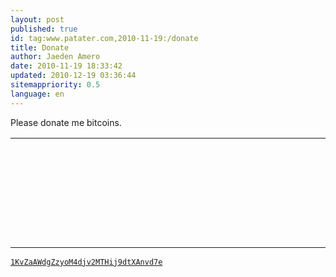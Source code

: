 ```yaml
---
layout: post
published: true
id: tag:www.patater.com,2010-11-19:/donate
title: Donate
author: Jaeden Amero
date: 2010-11-19 18:33:42
updated: 2010-12-19 03:36:44
sitemappriority: 0.5
language: en
---
```

<p>Please donate me bitcoins.</p>
<div class="qr-code-wrapper">
<div class="qrcode" data-size="3" data-level="l" data-css-size="170">
<table class="qr-code"><tbody>
<tr style="height:5px">
<td style="border-top-width:0;width:5px;height:5px" class="black"></td>
<td style="border-top-width:0;width:5px;height:5px" class="black"></td>
<td style="border-top-width:0;width:5px;height:5px" class="black"></td>
<td style="border-top-width:0;width:5px;height:5px" class="black"></td>
<td style="border-top-width:0;width:5px;height:5px" class="black"></td>
<td style="border-top-width:0;width:5px;height:5px" class="black"></td>
<td style="border-top-width:0;width:5px;height:5px" class="black"></td>
<td style="border-top-width:0;width:5px;height:5px" class="white"></td>
<td style="border-top-width:0;width:5px;height:5px" class="white"></td>
<td style="border-top-width:0;width:5px;height:5px" class="black"></td>
<td style="border-top-width:0;width:5px;height:5px" class="white"></td>
<td style="border-top-width:0;width:5px;height:5px" class="white"></td>
<td style="border-top-width:0;width:5px;height:5px" class="black"></td>
<td style="border-top-width:0;width:5px;height:5px" class="white"></td>
<td style="border-top-width:0;width:5px;height:5px" class="black"></td>
<td style="border-top-width:0;width:5px;height:5px" class="white"></td>
<td style="border-top-width:0;width:5px;height:5px" class="white"></td>
<td style="border-top-width:0;width:5px;height:5px" class="white"></td>
<td style="border-top-width:0;width:5px;height:5px" class="white"></td>
<td style="border-top-width:0;width:5px;height:5px" class="black"></td>
<td style="border-top-width:0;width:5px;height:5px" class="black"></td>
<td style="border-top-width:0;width:5px;height:5px" class="white"></td>
<td style="border-top-width:0;width:5px;height:5px" class="black"></td>
<td style="border-top-width:0;width:5px;height:5px" class="black"></td>
<td style="border-top-width:0;width:5px;height:5px" class="black"></td>
<td style="border-top-width:0;width:5px;height:5px" class="black"></td>
<td style="border-top-width:0;width:5px;height:5px" class="black"></td>
<td style="border-top-width:0;width:5px;height:5px" class="black"></td>
<td style="border-top-width:0;width:5px;height:5px" class="black"></td>
</tr>
<tr style="height:5px">
<td style="border-top-width:0;width:5px;height:5px" class="black"></td>
<td style="border-top-width:0;width:5px;height:5px" class="white"></td>
<td style="border-top-width:0;width:5px;height:5px" class="white"></td>
<td style="border-top-width:0;width:5px;height:5px" class="white"></td>
<td style="border-top-width:0;width:5px;height:5px" class="white"></td>
<td style="border-top-width:0;width:5px;height:5px" class="white"></td>
<td style="border-top-width:0;width:5px;height:5px" class="black"></td>
<td style="border-top-width:0;width:5px;height:5px" class="white"></td>
<td style="border-top-width:0;width:5px;height:5px" class="black"></td>
<td style="border-top-width:0;width:5px;height:5px" class="white"></td>
<td style="border-top-width:0;width:5px;height:5px" class="white"></td>
<td style="border-top-width:0;width:5px;height:5px" class="black"></td>
<td style="border-top-width:0;width:5px;height:5px" class="black"></td>
<td style="border-top-width:0;width:5px;height:5px" class="white"></td>
<td style="border-top-width:0;width:5px;height:5px" class="white"></td>
<td style="border-top-width:0;width:5px;height:5px" class="black"></td>
<td style="border-top-width:0;width:5px;height:5px" class="black"></td>
<td style="border-top-width:0;width:5px;height:5px" class="black"></td>
<td style="border-top-width:0;width:5px;height:5px" class="black"></td>
<td style="border-top-width:0;width:5px;height:5px" class="white"></td>
<td style="border-top-width:0;width:5px;height:5px" class="black"></td>
<td style="border-top-width:0;width:5px;height:5px" class="white"></td>
<td style="border-top-width:0;width:5px;height:5px" class="black"></td>
<td style="border-top-width:0;width:5px;height:5px" class="white"></td>
<td style="border-top-width:0;width:5px;height:5px" class="white"></td>
<td style="border-top-width:0;width:5px;height:5px" class="white"></td>
<td style="border-top-width:0;width:5px;height:5px" class="white"></td>
<td style="border-top-width:0;width:5px;height:5px" class="white"></td>
<td style="border-top-width:0;width:5px;height:5px" class="black"></td>
</tr>
<tr style="height:5px">
<td style="border-top-width:0;width:5px;height:5px" class="black"></td>
<td style="border-top-width:0;width:5px;height:5px" class="white"></td>
<td style="border-top-width:0;width:5px;height:5px" class="black"></td>
<td style="border-top-width:0;width:5px;height:5px" class="black"></td>
<td style="border-top-width:0;width:5px;height:5px" class="black"></td>
<td style="border-top-width:0;width:5px;height:5px" class="white"></td>
<td style="border-top-width:0;width:5px;height:5px" class="black"></td>
<td style="border-top-width:0;width:5px;height:5px" class="white"></td>
<td style="border-top-width:0;width:5px;height:5px" class="black"></td>
<td style="border-top-width:0;width:5px;height:5px" class="black"></td>
<td style="border-top-width:0;width:5px;height:5px" class="black"></td>
<td style="border-top-width:0;width:5px;height:5px" class="black"></td>
<td style="border-top-width:0;width:5px;height:5px" class="black"></td>
<td style="border-top-width:0;width:5px;height:5px" class="white"></td>
<td style="border-top-width:0;width:5px;height:5px" class="black"></td>
<td style="border-top-width:0;width:5px;height:5px" class="white"></td>
<td style="border-top-width:0;width:5px;height:5px" class="black"></td>
<td style="border-top-width:0;width:5px;height:5px" class="black"></td>
<td style="border-top-width:0;width:5px;height:5px" class="black"></td>
<td style="border-top-width:0;width:5px;height:5px" class="white"></td>
<td style="border-top-width:0;width:5px;height:5px" class="black"></td>
<td style="border-top-width:0;width:5px;height:5px" class="white"></td>
<td style="border-top-width:0;width:5px;height:5px" class="black"></td>
<td style="border-top-width:0;width:5px;height:5px" class="white"></td>
<td style="border-top-width:0;width:5px;height:5px" class="black"></td>
<td style="border-top-width:0;width:5px;height:5px" class="black"></td>
<td style="border-top-width:0;width:5px;height:5px" class="black"></td>
<td style="border-top-width:0;width:5px;height:5px" class="white"></td>
<td style="border-top-width:0;width:5px;height:5px" class="black"></td>
</tr>
<tr style="height:5px">
<td style="border-top-width:0;width:5px;height:5px" class="black"></td>
<td style="border-top-width:0;width:5px;height:5px" class="white"></td>
<td style="border-top-width:0;width:5px;height:5px" class="black"></td>
<td style="border-top-width:0;width:5px;height:5px" class="black"></td>
<td style="border-top-width:0;width:5px;height:5px" class="black"></td>
<td style="border-top-width:0;width:5px;height:5px" class="white"></td>
<td style="border-top-width:0;width:5px;height:5px" class="black"></td>
<td style="border-top-width:0;width:5px;height:5px" class="white"></td>
<td style="border-top-width:0;width:5px;height:5px" class="white"></td>
<td style="border-top-width:0;width:5px;height:5px" class="black"></td>
<td style="border-top-width:0;width:5px;height:5px" class="black"></td>
<td style="border-top-width:0;width:5px;height:5px" class="black"></td>
<td style="border-top-width:0;width:5px;height:5px" class="white"></td>
<td style="border-top-width:0;width:5px;height:5px" class="white"></td>
<td style="border-top-width:0;width:5px;height:5px" class="black"></td>
<td style="border-top-width:0;width:5px;height:5px" class="white"></td>
<td style="border-top-width:0;width:5px;height:5px" class="black"></td>
<td style="border-top-width:0;width:5px;height:5px" class="white"></td>
<td style="border-top-width:0;width:5px;height:5px" class="black"></td>
<td style="border-top-width:0;width:5px;height:5px" class="white"></td>
<td style="border-top-width:0;width:5px;height:5px" class="white"></td>
<td style="border-top-width:0;width:5px;height:5px" class="white"></td>
<td style="border-top-width:0;width:5px;height:5px" class="black"></td>
<td style="border-top-width:0;width:5px;height:5px" class="white"></td>
<td style="border-top-width:0;width:5px;height:5px" class="black"></td>
<td style="border-top-width:0;width:5px;height:5px" class="black"></td>
<td style="border-top-width:0;width:5px;height:5px" class="black"></td>
<td style="border-top-width:0;width:5px;height:5px" class="white"></td>
<td style="border-top-width:0;width:5px;height:5px" class="black"></td>
</tr>
<tr style="height:5px">
<td style="border-top-width:0;width:5px;height:5px" class="black"></td>
<td style="border-top-width:0;width:5px;height:5px" class="white"></td>
<td style="border-top-width:0;width:5px;height:5px" class="black"></td>
<td style="border-top-width:0;width:5px;height:5px" class="black"></td>
<td style="border-top-width:0;width:5px;height:5px" class="black"></td>
<td style="border-top-width:0;width:5px;height:5px" class="white"></td>
<td style="border-top-width:0;width:5px;height:5px" class="black"></td>
<td style="border-top-width:0;width:5px;height:5px" class="white"></td>
<td style="border-top-width:0;width:5px;height:5px" class="black"></td>
<td style="border-top-width:0;width:5px;height:5px" class="white"></td>
<td style="border-top-width:0;width:5px;height:5px" class="white"></td>
<td style="border-top-width:0;width:5px;height:5px" class="white"></td>
<td style="border-top-width:0;width:5px;height:5px" class="white"></td>
<td style="border-top-width:0;width:5px;height:5px" class="white"></td>
<td style="border-top-width:0;width:5px;height:5px" class="black"></td>
<td style="border-top-width:0;width:5px;height:5px" class="white"></td>
<td style="border-top-width:0;width:5px;height:5px" class="black"></td>
<td style="border-top-width:0;width:5px;height:5px" class="white"></td>
<td style="border-top-width:0;width:5px;height:5px" class="black"></td>
<td style="border-top-width:0;width:5px;height:5px" class="black"></td>
<td style="border-top-width:0;width:5px;height:5px" class="white"></td>
<td style="border-top-width:0;width:5px;height:5px" class="white"></td>
<td style="border-top-width:0;width:5px;height:5px" class="black"></td>
<td style="border-top-width:0;width:5px;height:5px" class="white"></td>
<td style="border-top-width:0;width:5px;height:5px" class="black"></td>
<td style="border-top-width:0;width:5px;height:5px" class="black"></td>
<td style="border-top-width:0;width:5px;height:5px" class="black"></td>
<td style="border-top-width:0;width:5px;height:5px" class="white"></td>
<td style="border-top-width:0;width:5px;height:5px" class="black"></td>
</tr>
<tr style="height:5px">
<td style="border-top-width:0;width:5px;height:5px" class="black"></td>
<td style="border-top-width:0;width:5px;height:5px" class="white"></td>
<td style="border-top-width:0;width:5px;height:5px" class="white"></td>
<td style="border-top-width:0;width:5px;height:5px" class="white"></td>
<td style="border-top-width:0;width:5px;height:5px" class="white"></td>
<td style="border-top-width:0;width:5px;height:5px" class="white"></td>
<td style="border-top-width:0;width:5px;height:5px" class="black"></td>
<td style="border-top-width:0;width:5px;height:5px" class="white"></td>
<td style="border-top-width:0;width:5px;height:5px" class="black"></td>
<td style="border-top-width:0;width:5px;height:5px" class="black"></td>
<td style="border-top-width:0;width:5px;height:5px" class="white"></td>
<td style="border-top-width:0;width:5px;height:5px" class="black"></td>
<td style="border-top-width:0;width:5px;height:5px" class="white"></td>
<td style="border-top-width:0;width:5px;height:5px" class="white"></td>
<td style="border-top-width:0;width:5px;height:5px" class="white"></td>
<td style="border-top-width:0;width:5px;height:5px" class="black"></td>
<td style="border-top-width:0;width:5px;height:5px" class="white"></td>
<td style="border-top-width:0;width:5px;height:5px" class="white"></td>
<td style="border-top-width:0;width:5px;height:5px" class="black"></td>
<td style="border-top-width:0;width:5px;height:5px" class="black"></td>
<td style="border-top-width:0;width:5px;height:5px" class="white"></td>
<td style="border-top-width:0;width:5px;height:5px" class="white"></td>
<td style="border-top-width:0;width:5px;height:5px" class="black"></td>
<td style="border-top-width:0;width:5px;height:5px" class="white"></td>
<td style="border-top-width:0;width:5px;height:5px" class="white"></td>
<td style="border-top-width:0;width:5px;height:5px" class="white"></td>
<td style="border-top-width:0;width:5px;height:5px" class="white"></td>
<td style="border-top-width:0;width:5px;height:5px" class="white"></td>
<td style="border-top-width:0;width:5px;height:5px" class="black"></td>
</tr>
<tr style="height:5px">
<td style="border-top-width:0;width:5px;height:5px" class="black"></td>
<td style="border-top-width:0;width:5px;height:5px" class="black"></td>
<td style="border-top-width:0;width:5px;height:5px" class="black"></td>
<td style="border-top-width:0;width:5px;height:5px" class="black"></td>
<td style="border-top-width:0;width:5px;height:5px" class="black"></td>
<td style="border-top-width:0;width:5px;height:5px" class="black"></td>
<td style="border-top-width:0;width:5px;height:5px" class="black"></td>
<td style="border-top-width:0;width:5px;height:5px" class="white"></td>
<td style="border-top-width:0;width:5px;height:5px" class="black"></td>
<td style="border-top-width:0;width:5px;height:5px" class="white"></td>
<td style="border-top-width:0;width:5px;height:5px" class="black"></td>
<td style="border-top-width:0;width:5px;height:5px" class="white"></td>
<td style="border-top-width:0;width:5px;height:5px" class="black"></td>
<td style="border-top-width:0;width:5px;height:5px" class="white"></td>
<td style="border-top-width:0;width:5px;height:5px" class="black"></td>
<td style="border-top-width:0;width:5px;height:5px" class="white"></td>
<td style="border-top-width:0;width:5px;height:5px" class="black"></td>
<td style="border-top-width:0;width:5px;height:5px" class="white"></td>
<td style="border-top-width:0;width:5px;height:5px" class="black"></td>
<td style="border-top-width:0;width:5px;height:5px" class="white"></td>
<td style="border-top-width:0;width:5px;height:5px" class="black"></td>
<td style="border-top-width:0;width:5px;height:5px" class="white"></td>
<td style="border-top-width:0;width:5px;height:5px" class="black"></td>
<td style="border-top-width:0;width:5px;height:5px" class="black"></td>
<td style="border-top-width:0;width:5px;height:5px" class="black"></td>
<td style="border-top-width:0;width:5px;height:5px" class="black"></td>
<td style="border-top-width:0;width:5px;height:5px" class="black"></td>
<td style="border-top-width:0;width:5px;height:5px" class="black"></td>
<td style="border-top-width:0;width:5px;height:5px" class="black"></td>
</tr>
<tr style="height:5px">
<td style="border-top-width:0;width:5px;height:5px" class="white"></td>
<td style="border-top-width:0;width:5px;height:5px" class="white"></td>
<td style="border-top-width:0;width:5px;height:5px" class="white"></td>
<td style="border-top-width:0;width:5px;height:5px" class="white"></td>
<td style="border-top-width:0;width:5px;height:5px" class="white"></td>
<td style="border-top-width:0;width:5px;height:5px" class="white"></td>
<td style="border-top-width:0;width:5px;height:5px" class="white"></td>
<td style="border-top-width:0;width:5px;height:5px" class="white"></td>
<td style="border-top-width:0;width:5px;height:5px" class="black"></td>
<td style="border-top-width:0;width:5px;height:5px" class="black"></td>
<td style="border-top-width:0;width:5px;height:5px" class="white"></td>
<td style="border-top-width:0;width:5px;height:5px" class="white"></td>
<td style="border-top-width:0;width:5px;height:5px" class="black"></td>
<td style="border-top-width:0;width:5px;height:5px" class="white"></td>
<td style="border-top-width:0;width:5px;height:5px" class="white"></td>
<td style="border-top-width:0;width:5px;height:5px" class="black"></td>
<td style="border-top-width:0;width:5px;height:5px" class="white"></td>
<td style="border-top-width:0;width:5px;height:5px" class="black"></td>
<td style="border-top-width:0;width:5px;height:5px" class="white"></td>
<td style="border-top-width:0;width:5px;height:5px" class="black"></td>
<td style="border-top-width:0;width:5px;height:5px" class="black"></td>
<td style="border-top-width:0;width:5px;height:5px" class="white"></td>
<td style="border-top-width:0;width:5px;height:5px" class="white"></td>
<td style="border-top-width:0;width:5px;height:5px" class="white"></td>
<td style="border-top-width:0;width:5px;height:5px" class="white"></td>
<td style="border-top-width:0;width:5px;height:5px" class="white"></td>
<td style="border-top-width:0;width:5px;height:5px" class="white"></td>
<td style="border-top-width:0;width:5px;height:5px" class="white"></td>
<td style="border-top-width:0;width:5px;height:5px" class="white"></td>
</tr>
<tr style="height:5px">
<td style="border-top-width:0;width:5px;height:5px" class="black"></td>
<td style="border-top-width:0;width:5px;height:5px" class="black"></td>
<td style="border-top-width:0;width:5px;height:5px" class="white"></td>
<td style="border-top-width:0;width:5px;height:5px" class="black"></td>
<td style="border-top-width:0;width:5px;height:5px" class="white"></td>
<td style="border-top-width:0;width:5px;height:5px" class="white"></td>
<td style="border-top-width:0;width:5px;height:5px" class="black"></td>
<td style="border-top-width:0;width:5px;height:5px" class="black"></td>
<td style="border-top-width:0;width:5px;height:5px" class="white"></td>
<td style="border-top-width:0;width:5px;height:5px" class="white"></td>
<td style="border-top-width:0;width:5px;height:5px" class="black"></td>
<td style="border-top-width:0;width:5px;height:5px" class="white"></td>
<td style="border-top-width:0;width:5px;height:5px" class="white"></td>
<td style="border-top-width:0;width:5px;height:5px" class="black"></td>
<td style="border-top-width:0;width:5px;height:5px" class="black"></td>
<td style="border-top-width:0;width:5px;height:5px" class="white"></td>
<td style="border-top-width:0;width:5px;height:5px" class="white"></td>
<td style="border-top-width:0;width:5px;height:5px" class="white"></td>
<td style="border-top-width:0;width:5px;height:5px" class="white"></td>
<td style="border-top-width:0;width:5px;height:5px" class="black"></td>
<td style="border-top-width:0;width:5px;height:5px" class="white"></td>
<td style="border-top-width:0;width:5px;height:5px" class="white"></td>
<td style="border-top-width:0;width:5px;height:5px" class="black"></td>
<td style="border-top-width:0;width:5px;height:5px" class="black"></td>
<td style="border-top-width:0;width:5px;height:5px" class="black"></td>
<td style="border-top-width:0;width:5px;height:5px" class="white"></td>
<td style="border-top-width:0;width:5px;height:5px" class="black"></td>
<td style="border-top-width:0;width:5px;height:5px" class="black"></td>
<td style="border-top-width:0;width:5px;height:5px" class="white"></td>
</tr>
<tr style="height:5px">
<td style="border-top-width:0;width:5px;height:5px" class="black"></td>
<td style="border-top-width:0;width:5px;height:5px" class="white"></td>
<td style="border-top-width:0;width:5px;height:5px" class="black"></td>
<td style="border-top-width:0;width:5px;height:5px" class="white"></td>
<td style="border-top-width:0;width:5px;height:5px" class="black"></td>
<td style="border-top-width:0;width:5px;height:5px" class="white"></td>
<td style="border-top-width:0;width:5px;height:5px" class="white"></td>
<td style="border-top-width:0;width:5px;height:5px" class="white"></td>
<td style="border-top-width:0;width:5px;height:5px" class="white"></td>
<td style="border-top-width:0;width:5px;height:5px" class="white"></td>
<td style="border-top-width:0;width:5px;height:5px" class="black"></td>
<td style="border-top-width:0;width:5px;height:5px" class="black"></td>
<td style="border-top-width:0;width:5px;height:5px" class="white"></td>
<td style="border-top-width:0;width:5px;height:5px" class="black"></td>
<td style="border-top-width:0;width:5px;height:5px" class="black"></td>
<td style="border-top-width:0;width:5px;height:5px" class="white"></td>
<td style="border-top-width:0;width:5px;height:5px" class="black"></td>
<td style="border-top-width:0;width:5px;height:5px" class="white"></td>
<td style="border-top-width:0;width:5px;height:5px" class="white"></td>
<td style="border-top-width:0;width:5px;height:5px" class="white"></td>
<td style="border-top-width:0;width:5px;height:5px" class="black"></td>
<td style="border-top-width:0;width:5px;height:5px" class="black"></td>
<td style="border-top-width:0;width:5px;height:5px" class="black"></td>
<td style="border-top-width:0;width:5px;height:5px" class="white"></td>
<td style="border-top-width:0;width:5px;height:5px" class="white"></td>
<td style="border-top-width:0;width:5px;height:5px" class="black"></td>
<td style="border-top-width:0;width:5px;height:5px" class="white"></td>
<td style="border-top-width:0;width:5px;height:5px" class="black"></td>
<td style="border-top-width:0;width:5px;height:5px" class="black"></td>
</tr>
<tr style="height:5px">
<td style="border-top-width:0;width:5px;height:5px" class="black"></td>
<td style="border-top-width:0;width:5px;height:5px" class="black"></td>
<td style="border-top-width:0;width:5px;height:5px" class="black"></td>
<td style="border-top-width:0;width:5px;height:5px" class="black"></td>
<td style="border-top-width:0;width:5px;height:5px" class="black"></td>
<td style="border-top-width:0;width:5px;height:5px" class="white"></td>
<td style="border-top-width:0;width:5px;height:5px" class="black"></td>
<td style="border-top-width:0;width:5px;height:5px" class="white"></td>
<td style="border-top-width:0;width:5px;height:5px" class="white"></td>
<td style="border-top-width:0;width:5px;height:5px" class="black"></td>
<td style="border-top-width:0;width:5px;height:5px" class="black"></td>
<td style="border-top-width:0;width:5px;height:5px" class="white"></td>
<td style="border-top-width:0;width:5px;height:5px" class="white"></td>
<td style="border-top-width:0;width:5px;height:5px" class="white"></td>
<td style="border-top-width:0;width:5px;height:5px" class="white"></td>
<td style="border-top-width:0;width:5px;height:5px" class="white"></td>
<td style="border-top-width:0;width:5px;height:5px" class="white"></td>
<td style="border-top-width:0;width:5px;height:5px" class="black"></td>
<td style="border-top-width:0;width:5px;height:5px" class="black"></td>
<td style="border-top-width:0;width:5px;height:5px" class="black"></td>
<td style="border-top-width:0;width:5px;height:5px" class="white"></td>
<td style="border-top-width:0;width:5px;height:5px" class="white"></td>
<td style="border-top-width:0;width:5px;height:5px" class="white"></td>
<td style="border-top-width:0;width:5px;height:5px" class="white"></td>
<td style="border-top-width:0;width:5px;height:5px" class="white"></td>
<td style="border-top-width:0;width:5px;height:5px" class="white"></td>
<td style="border-top-width:0;width:5px;height:5px" class="white"></td>
<td style="border-top-width:0;width:5px;height:5px" class="black"></td>
<td style="border-top-width:0;width:5px;height:5px" class="white"></td>
</tr>
<tr style="height:5px">
<td style="border-top-width:0;width:5px;height:5px" class="white"></td>
<td style="border-top-width:0;width:5px;height:5px" class="black"></td>
<td style="border-top-width:0;width:5px;height:5px" class="white"></td>
<td style="border-top-width:0;width:5px;height:5px" class="black"></td>
<td style="border-top-width:0;width:5px;height:5px" class="black"></td>
<td style="border-top-width:0;width:5px;height:5px" class="white"></td>
<td style="border-top-width:0;width:5px;height:5px" class="white"></td>
<td style="border-top-width:0;width:5px;height:5px" class="white"></td>
<td style="border-top-width:0;width:5px;height:5px" class="black"></td>
<td style="border-top-width:0;width:5px;height:5px" class="white"></td>
<td style="border-top-width:0;width:5px;height:5px" class="white"></td>
<td style="border-top-width:0;width:5px;height:5px" class="white"></td>
<td style="border-top-width:0;width:5px;height:5px" class="white"></td>
<td style="border-top-width:0;width:5px;height:5px" class="black"></td>
<td style="border-top-width:0;width:5px;height:5px" class="black"></td>
<td style="border-top-width:0;width:5px;height:5px" class="black"></td>
<td style="border-top-width:0;width:5px;height:5px" class="black"></td>
<td style="border-top-width:0;width:5px;height:5px" class="white"></td>
<td style="border-top-width:0;width:5px;height:5px" class="white"></td>
<td style="border-top-width:0;width:5px;height:5px" class="black"></td>
<td style="border-top-width:0;width:5px;height:5px" class="black"></td>
<td style="border-top-width:0;width:5px;height:5px" class="white"></td>
<td style="border-top-width:0;width:5px;height:5px" class="white"></td>
<td style="border-top-width:0;width:5px;height:5px" class="white"></td>
<td style="border-top-width:0;width:5px;height:5px" class="black"></td>
<td style="border-top-width:0;width:5px;height:5px" class="white"></td>
<td style="border-top-width:0;width:5px;height:5px" class="black"></td>
<td style="border-top-width:0;width:5px;height:5px" class="black"></td>
<td style="border-top-width:0;width:5px;height:5px" class="white"></td>
</tr>
<tr style="height:5px">
<td style="border-top-width:0;width:5px;height:5px" class="white"></td>
<td style="border-top-width:0;width:5px;height:5px" class="black"></td>
<td style="border-top-width:0;width:5px;height:5px" class="white"></td>
<td style="border-top-width:0;width:5px;height:5px" class="white"></td>
<td style="border-top-width:0;width:5px;height:5px" class="black"></td>
<td style="border-top-width:0;width:5px;height:5px" class="black"></td>
<td style="border-top-width:0;width:5px;height:5px" class="black"></td>
<td style="border-top-width:0;width:5px;height:5px" class="white"></td>
<td style="border-top-width:0;width:5px;height:5px" class="black"></td>
<td style="border-top-width:0;width:5px;height:5px" class="white"></td>
<td style="border-top-width:0;width:5px;height:5px" class="white"></td>
<td style="border-top-width:0;width:5px;height:5px" class="white"></td>
<td style="border-top-width:0;width:5px;height:5px" class="black"></td>
<td style="border-top-width:0;width:5px;height:5px" class="black"></td>
<td style="border-top-width:0;width:5px;height:5px" class="white"></td>
<td style="border-top-width:0;width:5px;height:5px" class="white"></td>
<td style="border-top-width:0;width:5px;height:5px" class="black"></td>
<td style="border-top-width:0;width:5px;height:5px" class="black"></td>
<td style="border-top-width:0;width:5px;height:5px" class="white"></td>
<td style="border-top-width:0;width:5px;height:5px" class="black"></td>
<td style="border-top-width:0;width:5px;height:5px" class="white"></td>
<td style="border-top-width:0;width:5px;height:5px" class="black"></td>
<td style="border-top-width:0;width:5px;height:5px" class="black"></td>
<td style="border-top-width:0;width:5px;height:5px" class="black"></td>
<td style="border-top-width:0;width:5px;height:5px" class="black"></td>
<td style="border-top-width:0;width:5px;height:5px" class="white"></td>
<td style="border-top-width:0;width:5px;height:5px" class="white"></td>
<td style="border-top-width:0;width:5px;height:5px" class="black"></td>
<td style="border-top-width:0;width:5px;height:5px" class="black"></td>
</tr>
<tr style="height:5px">
<td style="border-top-width:0;width:5px;height:5px" class="white"></td>
<td style="border-top-width:0;width:5px;height:5px" class="black"></td>
<td style="border-top-width:0;width:5px;height:5px" class="black"></td>
<td style="border-top-width:0;width:5px;height:5px" class="black"></td>
<td style="border-top-width:0;width:5px;height:5px" class="white"></td>
<td style="border-top-width:0;width:5px;height:5px" class="white"></td>
<td style="border-top-width:0;width:5px;height:5px" class="white"></td>
<td style="border-top-width:0;width:5px;height:5px" class="white"></td>
<td style="border-top-width:0;width:5px;height:5px" class="white"></td>
<td style="border-top-width:0;width:5px;height:5px" class="white"></td>
<td style="border-top-width:0;width:5px;height:5px" class="black"></td>
<td style="border-top-width:0;width:5px;height:5px" class="black"></td>
<td style="border-top-width:0;width:5px;height:5px" class="black"></td>
<td style="border-top-width:0;width:5px;height:5px" class="white"></td>
<td style="border-top-width:0;width:5px;height:5px" class="white"></td>
<td style="border-top-width:0;width:5px;height:5px" class="white"></td>
<td style="border-top-width:0;width:5px;height:5px" class="white"></td>
<td style="border-top-width:0;width:5px;height:5px" class="black"></td>
<td style="border-top-width:0;width:5px;height:5px" class="black"></td>
<td style="border-top-width:0;width:5px;height:5px" class="black"></td>
<td style="border-top-width:0;width:5px;height:5px" class="black"></td>
<td style="border-top-width:0;width:5px;height:5px" class="black"></td>
<td style="border-top-width:0;width:5px;height:5px" class="black"></td>
<td style="border-top-width:0;width:5px;height:5px" class="white"></td>
<td style="border-top-width:0;width:5px;height:5px" class="white"></td>
<td style="border-top-width:0;width:5px;height:5px" class="black"></td>
<td style="border-top-width:0;width:5px;height:5px" class="black"></td>
<td style="border-top-width:0;width:5px;height:5px" class="white"></td>
<td style="border-top-width:0;width:5px;height:5px" class="white"></td>
</tr>
<tr style="height:5px">
<td style="border-top-width:0;width:5px;height:5px" class="black"></td>
<td style="border-top-width:0;width:5px;height:5px" class="black"></td>
<td style="border-top-width:0;width:5px;height:5px" class="white"></td>
<td style="border-top-width:0;width:5px;height:5px" class="white"></td>
<td style="border-top-width:0;width:5px;height:5px" class="white"></td>
<td style="border-top-width:0;width:5px;height:5px" class="white"></td>
<td style="border-top-width:0;width:5px;height:5px" class="black"></td>
<td style="border-top-width:0;width:5px;height:5px" class="black"></td>
<td style="border-top-width:0;width:5px;height:5px" class="white"></td>
<td style="border-top-width:0;width:5px;height:5px" class="black"></td>
<td style="border-top-width:0;width:5px;height:5px" class="white"></td>
<td style="border-top-width:0;width:5px;height:5px" class="white"></td>
<td style="border-top-width:0;width:5px;height:5px" class="black"></td>
<td style="border-top-width:0;width:5px;height:5px" class="white"></td>
<td style="border-top-width:0;width:5px;height:5px" class="black"></td>
<td style="border-top-width:0;width:5px;height:5px" class="white"></td>
<td style="border-top-width:0;width:5px;height:5px" class="white"></td>
<td style="border-top-width:0;width:5px;height:5px" class="white"></td>
<td style="border-top-width:0;width:5px;height:5px" class="white"></td>
<td style="border-top-width:0;width:5px;height:5px" class="white"></td>
<td style="border-top-width:0;width:5px;height:5px" class="white"></td>
<td style="border-top-width:0;width:5px;height:5px" class="white"></td>
<td style="border-top-width:0;width:5px;height:5px" class="black"></td>
<td style="border-top-width:0;width:5px;height:5px" class="black"></td>
<td style="border-top-width:0;width:5px;height:5px" class="white"></td>
<td style="border-top-width:0;width:5px;height:5px" class="black"></td>
<td style="border-top-width:0;width:5px;height:5px" class="black"></td>
<td style="border-top-width:0;width:5px;height:5px" class="black"></td>
<td style="border-top-width:0;width:5px;height:5px" class="black"></td>
</tr>
<tr style="height:5px">
<td style="border-top-width:0;width:5px;height:5px" class="white"></td>
<td style="border-top-width:0;width:5px;height:5px" class="white"></td>
<td style="border-top-width:0;width:5px;height:5px" class="black"></td>
<td style="border-top-width:0;width:5px;height:5px" class="black"></td>
<td style="border-top-width:0;width:5px;height:5px" class="white"></td>
<td style="border-top-width:0;width:5px;height:5px" class="black"></td>
<td style="border-top-width:0;width:5px;height:5px" class="white"></td>
<td style="border-top-width:0;width:5px;height:5px" class="black"></td>
<td style="border-top-width:0;width:5px;height:5px" class="black"></td>
<td style="border-top-width:0;width:5px;height:5px" class="white"></td>
<td style="border-top-width:0;width:5px;height:5px" class="black"></td>
<td style="border-top-width:0;width:5px;height:5px" class="white"></td>
<td style="border-top-width:0;width:5px;height:5px" class="black"></td>
<td style="border-top-width:0;width:5px;height:5px" class="black"></td>
<td style="border-top-width:0;width:5px;height:5px" class="white"></td>
<td style="border-top-width:0;width:5px;height:5px" class="black"></td>
<td style="border-top-width:0;width:5px;height:5px" class="white"></td>
<td style="border-top-width:0;width:5px;height:5px" class="black"></td>
<td style="border-top-width:0;width:5px;height:5px" class="white"></td>
<td style="border-top-width:0;width:5px;height:5px" class="white"></td>
<td style="border-top-width:0;width:5px;height:5px" class="white"></td>
<td style="border-top-width:0;width:5px;height:5px" class="white"></td>
<td style="border-top-width:0;width:5px;height:5px" class="white"></td>
<td style="border-top-width:0;width:5px;height:5px" class="white"></td>
<td style="border-top-width:0;width:5px;height:5px" class="white"></td>
<td style="border-top-width:0;width:5px;height:5px" class="white"></td>
<td style="border-top-width:0;width:5px;height:5px" class="white"></td>
<td style="border-top-width:0;width:5px;height:5px" class="white"></td>
<td style="border-top-width:0;width:5px;height:5px" class="white"></td>
</tr>
<tr style="height:5px">
<td style="border-top-width:0;width:5px;height:5px" class="black"></td>
<td style="border-top-width:0;width:5px;height:5px" class="black"></td>
<td style="border-top-width:0;width:5px;height:5px" class="white"></td>
<td style="border-top-width:0;width:5px;height:5px" class="white"></td>
<td style="border-top-width:0;width:5px;height:5px" class="white"></td>
<td style="border-top-width:0;width:5px;height:5px" class="white"></td>
<td style="border-top-width:0;width:5px;height:5px" class="black"></td>
<td style="border-top-width:0;width:5px;height:5px" class="black"></td>
<td style="border-top-width:0;width:5px;height:5px" class="white"></td>
<td style="border-top-width:0;width:5px;height:5px" class="white"></td>
<td style="border-top-width:0;width:5px;height:5px" class="black"></td>
<td style="border-top-width:0;width:5px;height:5px" class="black"></td>
<td style="border-top-width:0;width:5px;height:5px" class="white"></td>
<td style="border-top-width:0;width:5px;height:5px" class="white"></td>
<td style="border-top-width:0;width:5px;height:5px" class="black"></td>
<td style="border-top-width:0;width:5px;height:5px" class="black"></td>
<td style="border-top-width:0;width:5px;height:5px" class="black"></td>
<td style="border-top-width:0;width:5px;height:5px" class="black"></td>
<td style="border-top-width:0;width:5px;height:5px" class="black"></td>
<td style="border-top-width:0;width:5px;height:5px" class="white"></td>
<td style="border-top-width:0;width:5px;height:5px" class="white"></td>
<td style="border-top-width:0;width:5px;height:5px" class="black"></td>
<td style="border-top-width:0;width:5px;height:5px" class="white"></td>
<td style="border-top-width:0;width:5px;height:5px" class="black"></td>
<td style="border-top-width:0;width:5px;height:5px" class="white"></td>
<td style="border-top-width:0;width:5px;height:5px" class="black"></td>
<td style="border-top-width:0;width:5px;height:5px" class="white"></td>
<td style="border-top-width:0;width:5px;height:5px" class="white"></td>
<td style="border-top-width:0;width:5px;height:5px" class="black"></td>
</tr>
<tr style="height:5px">
<td style="border-top-width:0;width:5px;height:5px" class="white"></td>
<td style="border-top-width:0;width:5px;height:5px" class="black"></td>
<td style="border-top-width:0;width:5px;height:5px" class="white"></td>
<td style="border-top-width:0;width:5px;height:5px" class="white"></td>
<td style="border-top-width:0;width:5px;height:5px" class="black"></td>
<td style="border-top-width:0;width:5px;height:5px" class="white"></td>
<td style="border-top-width:0;width:5px;height:5px" class="white"></td>
<td style="border-top-width:0;width:5px;height:5px" class="black"></td>
<td style="border-top-width:0;width:5px;height:5px" class="black"></td>
<td style="border-top-width:0;width:5px;height:5px" class="white"></td>
<td style="border-top-width:0;width:5px;height:5px" class="white"></td>
<td style="border-top-width:0;width:5px;height:5px" class="white"></td>
<td style="border-top-width:0;width:5px;height:5px" class="white"></td>
<td style="border-top-width:0;width:5px;height:5px" class="black"></td>
<td style="border-top-width:0;width:5px;height:5px" class="white"></td>
<td style="border-top-width:0;width:5px;height:5px" class="white"></td>
<td style="border-top-width:0;width:5px;height:5px" class="white"></td>
<td style="border-top-width:0;width:5px;height:5px" class="white"></td>
<td style="border-top-width:0;width:5px;height:5px" class="black"></td>
<td style="border-top-width:0;width:5px;height:5px" class="white"></td>
<td style="border-top-width:0;width:5px;height:5px" class="white"></td>
<td style="border-top-width:0;width:5px;height:5px" class="white"></td>
<td style="border-top-width:0;width:5px;height:5px" class="white"></td>
<td style="border-top-width:0;width:5px;height:5px" class="black"></td>
<td style="border-top-width:0;width:5px;height:5px" class="white"></td>
<td style="border-top-width:0;width:5px;height:5px" class="black"></td>
<td style="border-top-width:0;width:5px;height:5px" class="white"></td>
<td style="border-top-width:0;width:5px;height:5px" class="black"></td>
<td style="border-top-width:0;width:5px;height:5px" class="black"></td>
</tr>
<tr style="height:5px">
<td style="border-top-width:0;width:5px;height:5px" class="black"></td>
<td style="border-top-width:0;width:5px;height:5px" class="white"></td>
<td style="border-top-width:0;width:5px;height:5px" class="white"></td>
<td style="border-top-width:0;width:5px;height:5px" class="black"></td>
<td style="border-top-width:0;width:5px;height:5px" class="black"></td>
<td style="border-top-width:0;width:5px;height:5px" class="white"></td>
<td style="border-top-width:0;width:5px;height:5px" class="black"></td>
<td style="border-top-width:0;width:5px;height:5px" class="white"></td>
<td style="border-top-width:0;width:5px;height:5px" class="black"></td>
<td style="border-top-width:0;width:5px;height:5px" class="white"></td>
<td style="border-top-width:0;width:5px;height:5px" class="black"></td>
<td style="border-top-width:0;width:5px;height:5px" class="white"></td>
<td style="border-top-width:0;width:5px;height:5px" class="white"></td>
<td style="border-top-width:0;width:5px;height:5px" class="black"></td>
<td style="border-top-width:0;width:5px;height:5px" class="white"></td>
<td style="border-top-width:0;width:5px;height:5px" class="white"></td>
<td style="border-top-width:0;width:5px;height:5px" class="black"></td>
<td style="border-top-width:0;width:5px;height:5px" class="black"></td>
<td style="border-top-width:0;width:5px;height:5px" class="black"></td>
<td style="border-top-width:0;width:5px;height:5px" class="white"></td>
<td style="border-top-width:0;width:5px;height:5px" class="black"></td>
<td style="border-top-width:0;width:5px;height:5px" class="black"></td>
<td style="border-top-width:0;width:5px;height:5px" class="black"></td>
<td style="border-top-width:0;width:5px;height:5px" class="black"></td>
<td style="border-top-width:0;width:5px;height:5px" class="white"></td>
<td style="border-top-width:0;width:5px;height:5px" class="black"></td>
<td style="border-top-width:0;width:5px;height:5px" class="black"></td>
<td style="border-top-width:0;width:5px;height:5px" class="black"></td>
<td style="border-top-width:0;width:5px;height:5px" class="black"></td>
</tr>
<tr style="height:5px">
<td style="border-top-width:0;width:5px;height:5px" class="white"></td>
<td style="border-top-width:0;width:5px;height:5px" class="white"></td>
<td style="border-top-width:0;width:5px;height:5px" class="white"></td>
<td style="border-top-width:0;width:5px;height:5px" class="black"></td>
<td style="border-top-width:0;width:5px;height:5px" class="black"></td>
<td style="border-top-width:0;width:5px;height:5px" class="black"></td>
<td style="border-top-width:0;width:5px;height:5px" class="white"></td>
<td style="border-top-width:0;width:5px;height:5px" class="white"></td>
<td style="border-top-width:0;width:5px;height:5px" class="black"></td>
<td style="border-top-width:0;width:5px;height:5px" class="white"></td>
<td style="border-top-width:0;width:5px;height:5px" class="black"></td>
<td style="border-top-width:0;width:5px;height:5px" class="black"></td>
<td style="border-top-width:0;width:5px;height:5px" class="white"></td>
<td style="border-top-width:0;width:5px;height:5px" class="white"></td>
<td style="border-top-width:0;width:5px;height:5px" class="black"></td>
<td style="border-top-width:0;width:5px;height:5px" class="white"></td>
<td style="border-top-width:0;width:5px;height:5px" class="black"></td>
<td style="border-top-width:0;width:5px;height:5px" class="black"></td>
<td style="border-top-width:0;width:5px;height:5px" class="white"></td>
<td style="border-top-width:0;width:5px;height:5px" class="black"></td>
<td style="border-top-width:0;width:5px;height:5px" class="white"></td>
<td style="border-top-width:0;width:5px;height:5px" class="white"></td>
<td style="border-top-width:0;width:5px;height:5px" class="white"></td>
<td style="border-top-width:0;width:5px;height:5px" class="black"></td>
<td style="border-top-width:0;width:5px;height:5px" class="black"></td>
<td style="border-top-width:0;width:5px;height:5px" class="black"></td>
<td style="border-top-width:0;width:5px;height:5px" class="white"></td>
<td style="border-top-width:0;width:5px;height:5px" class="black"></td>
<td style="border-top-width:0;width:5px;height:5px" class="white"></td>
</tr>
<tr style="height:5px">
<td style="border-top-width:0;width:5px;height:5px" class="black"></td>
<td style="border-top-width:0;width:5px;height:5px" class="white"></td>
<td style="border-top-width:0;width:5px;height:5px" class="white"></td>
<td style="border-top-width:0;width:5px;height:5px" class="black"></td>
<td style="border-top-width:0;width:5px;height:5px" class="white"></td>
<td style="border-top-width:0;width:5px;height:5px" class="black"></td>
<td style="border-top-width:0;width:5px;height:5px" class="black"></td>
<td style="border-top-width:0;width:5px;height:5px" class="black"></td>
<td style="border-top-width:0;width:5px;height:5px" class="black"></td>
<td style="border-top-width:0;width:5px;height:5px" class="white"></td>
<td style="border-top-width:0;width:5px;height:5px" class="white"></td>
<td style="border-top-width:0;width:5px;height:5px" class="black"></td>
<td style="border-top-width:0;width:5px;height:5px" class="black"></td>
<td style="border-top-width:0;width:5px;height:5px" class="black"></td>
<td style="border-top-width:0;width:5px;height:5px" class="black"></td>
<td style="border-top-width:0;width:5px;height:5px" class="black"></td>
<td style="border-top-width:0;width:5px;height:5px" class="black"></td>
<td style="border-top-width:0;width:5px;height:5px" class="black"></td>
<td style="border-top-width:0;width:5px;height:5px" class="white"></td>
<td style="border-top-width:0;width:5px;height:5px" class="black"></td>
<td style="border-top-width:0;width:5px;height:5px" class="black"></td>
<td style="border-top-width:0;width:5px;height:5px" class="black"></td>
<td style="border-top-width:0;width:5px;height:5px" class="black"></td>
<td style="border-top-width:0;width:5px;height:5px" class="black"></td>
<td style="border-top-width:0;width:5px;height:5px" class="black"></td>
<td style="border-top-width:0;width:5px;height:5px" class="white"></td>
<td style="border-top-width:0;width:5px;height:5px" class="black"></td>
<td style="border-top-width:0;width:5px;height:5px" class="white"></td>
<td style="border-top-width:0;width:5px;height:5px" class="black"></td>
</tr>
<tr style="height:5px">
<td style="border-top-width:0;width:5px;height:5px" class="white"></td>
<td style="border-top-width:0;width:5px;height:5px" class="white"></td>
<td style="border-top-width:0;width:5px;height:5px" class="white"></td>
<td style="border-top-width:0;width:5px;height:5px" class="white"></td>
<td style="border-top-width:0;width:5px;height:5px" class="white"></td>
<td style="border-top-width:0;width:5px;height:5px" class="white"></td>
<td style="border-top-width:0;width:5px;height:5px" class="white"></td>
<td style="border-top-width:0;width:5px;height:5px" class="white"></td>
<td style="border-top-width:0;width:5px;height:5px" class="black"></td>
<td style="border-top-width:0;width:5px;height:5px" class="black"></td>
<td style="border-top-width:0;width:5px;height:5px" class="black"></td>
<td style="border-top-width:0;width:5px;height:5px" class="black"></td>
<td style="border-top-width:0;width:5px;height:5px" class="black"></td>
<td style="border-top-width:0;width:5px;height:5px" class="black"></td>
<td style="border-top-width:0;width:5px;height:5px" class="white"></td>
<td style="border-top-width:0;width:5px;height:5px" class="white"></td>
<td style="border-top-width:0;width:5px;height:5px" class="black"></td>
<td style="border-top-width:0;width:5px;height:5px" class="white"></td>
<td style="border-top-width:0;width:5px;height:5px" class="white"></td>
<td style="border-top-width:0;width:5px;height:5px" class="white"></td>
<td style="border-top-width:0;width:5px;height:5px" class="black"></td>
<td style="border-top-width:0;width:5px;height:5px" class="white"></td>
<td style="border-top-width:0;width:5px;height:5px" class="white"></td>
<td style="border-top-width:0;width:5px;height:5px" class="white"></td>
<td style="border-top-width:0;width:5px;height:5px" class="black"></td>
<td style="border-top-width:0;width:5px;height:5px" class="white"></td>
<td style="border-top-width:0;width:5px;height:5px" class="black"></td>
<td style="border-top-width:0;width:5px;height:5px" class="black"></td>
<td style="border-top-width:0;width:5px;height:5px" class="black"></td>
</tr>
<tr style="height:5px">
<td style="border-top-width:0;width:5px;height:5px" class="black"></td>
<td style="border-top-width:0;width:5px;height:5px" class="black"></td>
<td style="border-top-width:0;width:5px;height:5px" class="black"></td>
<td style="border-top-width:0;width:5px;height:5px" class="black"></td>
<td style="border-top-width:0;width:5px;height:5px" class="black"></td>
<td style="border-top-width:0;width:5px;height:5px" class="black"></td>
<td style="border-top-width:0;width:5px;height:5px" class="black"></td>
<td style="border-top-width:0;width:5px;height:5px" class="white"></td>
<td style="border-top-width:0;width:5px;height:5px" class="black"></td>
<td style="border-top-width:0;width:5px;height:5px" class="black"></td>
<td style="border-top-width:0;width:5px;height:5px" class="black"></td>
<td style="border-top-width:0;width:5px;height:5px" class="black"></td>
<td style="border-top-width:0;width:5px;height:5px" class="black"></td>
<td style="border-top-width:0;width:5px;height:5px" class="black"></td>
<td style="border-top-width:0;width:5px;height:5px" class="white"></td>
<td style="border-top-width:0;width:5px;height:5px" class="white"></td>
<td style="border-top-width:0;width:5px;height:5px" class="black"></td>
<td style="border-top-width:0;width:5px;height:5px" class="white"></td>
<td style="border-top-width:0;width:5px;height:5px" class="white"></td>
<td style="border-top-width:0;width:5px;height:5px" class="black"></td>
<td style="border-top-width:0;width:5px;height:5px" class="black"></td>
<td style="border-top-width:0;width:5px;height:5px" class="white"></td>
<td style="border-top-width:0;width:5px;height:5px" class="black"></td>
<td style="border-top-width:0;width:5px;height:5px" class="white"></td>
<td style="border-top-width:0;width:5px;height:5px" class="black"></td>
<td style="border-top-width:0;width:5px;height:5px" class="black"></td>
<td style="border-top-width:0;width:5px;height:5px" class="white"></td>
<td style="border-top-width:0;width:5px;height:5px" class="black"></td>
<td style="border-top-width:0;width:5px;height:5px" class="white"></td>
</tr>
<tr style="height:5px">
<td style="border-top-width:0;width:5px;height:5px" class="black"></td>
<td style="border-top-width:0;width:5px;height:5px" class="white"></td>
<td style="border-top-width:0;width:5px;height:5px" class="white"></td>
<td style="border-top-width:0;width:5px;height:5px" class="white"></td>
<td style="border-top-width:0;width:5px;height:5px" class="white"></td>
<td style="border-top-width:0;width:5px;height:5px" class="white"></td>
<td style="border-top-width:0;width:5px;height:5px" class="black"></td>
<td style="border-top-width:0;width:5px;height:5px" class="white"></td>
<td style="border-top-width:0;width:5px;height:5px" class="white"></td>
<td style="border-top-width:0;width:5px;height:5px" class="black"></td>
<td style="border-top-width:0;width:5px;height:5px" class="black"></td>
<td style="border-top-width:0;width:5px;height:5px" class="black"></td>
<td style="border-top-width:0;width:5px;height:5px" class="black"></td>
<td style="border-top-width:0;width:5px;height:5px" class="black"></td>
<td style="border-top-width:0;width:5px;height:5px" class="white"></td>
<td style="border-top-width:0;width:5px;height:5px" class="black"></td>
<td style="border-top-width:0;width:5px;height:5px" class="white"></td>
<td style="border-top-width:0;width:5px;height:5px" class="white"></td>
<td style="border-top-width:0;width:5px;height:5px" class="black"></td>
<td style="border-top-width:0;width:5px;height:5px" class="white"></td>
<td style="border-top-width:0;width:5px;height:5px" class="black"></td>
<td style="border-top-width:0;width:5px;height:5px" class="white"></td>
<td style="border-top-width:0;width:5px;height:5px" class="white"></td>
<td style="border-top-width:0;width:5px;height:5px" class="white"></td>
<td style="border-top-width:0;width:5px;height:5px" class="black"></td>
<td style="border-top-width:0;width:5px;height:5px" class="black"></td>
<td style="border-top-width:0;width:5px;height:5px" class="black"></td>
<td style="border-top-width:0;width:5px;height:5px" class="black"></td>
<td style="border-top-width:0;width:5px;height:5px" class="black"></td>
</tr>
<tr style="height:5px">
<td style="border-top-width:0;width:5px;height:5px" class="black"></td>
<td style="border-top-width:0;width:5px;height:5px" class="white"></td>
<td style="border-top-width:0;width:5px;height:5px" class="black"></td>
<td style="border-top-width:0;width:5px;height:5px" class="black"></td>
<td style="border-top-width:0;width:5px;height:5px" class="black"></td>
<td style="border-top-width:0;width:5px;height:5px" class="white"></td>
<td style="border-top-width:0;width:5px;height:5px" class="black"></td>
<td style="border-top-width:0;width:5px;height:5px" class="white"></td>
<td style="border-top-width:0;width:5px;height:5px" class="white"></td>
<td style="border-top-width:0;width:5px;height:5px" class="black"></td>
<td style="border-top-width:0;width:5px;height:5px" class="black"></td>
<td style="border-top-width:0;width:5px;height:5px" class="black"></td>
<td style="border-top-width:0;width:5px;height:5px" class="white"></td>
<td style="border-top-width:0;width:5px;height:5px" class="white"></td>
<td style="border-top-width:0;width:5px;height:5px" class="black"></td>
<td style="border-top-width:0;width:5px;height:5px" class="black"></td>
<td style="border-top-width:0;width:5px;height:5px" class="black"></td>
<td style="border-top-width:0;width:5px;height:5px" class="white"></td>
<td style="border-top-width:0;width:5px;height:5px" class="white"></td>
<td style="border-top-width:0;width:5px;height:5px" class="white"></td>
<td style="border-top-width:0;width:5px;height:5px" class="black"></td>
<td style="border-top-width:0;width:5px;height:5px" class="black"></td>
<td style="border-top-width:0;width:5px;height:5px" class="black"></td>
<td style="border-top-width:0;width:5px;height:5px" class="black"></td>
<td style="border-top-width:0;width:5px;height:5px" class="black"></td>
<td style="border-top-width:0;width:5px;height:5px" class="black"></td>
<td style="border-top-width:0;width:5px;height:5px" class="white"></td>
<td style="border-top-width:0;width:5px;height:5px" class="white"></td>
<td style="border-top-width:0;width:5px;height:5px" class="white"></td>
</tr>
<tr style="height:5px">
<td style="border-top-width:0;width:5px;height:5px" class="black"></td>
<td style="border-top-width:0;width:5px;height:5px" class="white"></td>
<td style="border-top-width:0;width:5px;height:5px" class="black"></td>
<td style="border-top-width:0;width:5px;height:5px" class="black"></td>
<td style="border-top-width:0;width:5px;height:5px" class="black"></td>
<td style="border-top-width:0;width:5px;height:5px" class="white"></td>
<td style="border-top-width:0;width:5px;height:5px" class="black"></td>
<td style="border-top-width:0;width:5px;height:5px" class="white"></td>
<td style="border-top-width:0;width:5px;height:5px" class="black"></td>
<td style="border-top-width:0;width:5px;height:5px" class="black"></td>
<td style="border-top-width:0;width:5px;height:5px" class="white"></td>
<td style="border-top-width:0;width:5px;height:5px" class="black"></td>
<td style="border-top-width:0;width:5px;height:5px" class="white"></td>
<td style="border-top-width:0;width:5px;height:5px" class="black"></td>
<td style="border-top-width:0;width:5px;height:5px" class="white"></td>
<td style="border-top-width:0;width:5px;height:5px" class="white"></td>
<td style="border-top-width:0;width:5px;height:5px" class="white"></td>
<td style="border-top-width:0;width:5px;height:5px" class="black"></td>
<td style="border-top-width:0;width:5px;height:5px" class="black"></td>
<td style="border-top-width:0;width:5px;height:5px" class="black"></td>
<td style="border-top-width:0;width:5px;height:5px" class="black"></td>
<td style="border-top-width:0;width:5px;height:5px" class="white"></td>
<td style="border-top-width:0;width:5px;height:5px" class="black"></td>
<td style="border-top-width:0;width:5px;height:5px" class="black"></td>
<td style="border-top-width:0;width:5px;height:5px" class="white"></td>
<td style="border-top-width:0;width:5px;height:5px" class="white"></td>
<td style="border-top-width:0;width:5px;height:5px" class="black"></td>
<td style="border-top-width:0;width:5px;height:5px" class="black"></td>
<td style="border-top-width:0;width:5px;height:5px" class="white"></td>
</tr>
<tr style="height:5px">
<td style="border-top-width:0;width:5px;height:5px" class="black"></td>
<td style="border-top-width:0;width:5px;height:5px" class="white"></td>
<td style="border-top-width:0;width:5px;height:5px" class="black"></td>
<td style="border-top-width:0;width:5px;height:5px" class="black"></td>
<td style="border-top-width:0;width:5px;height:5px" class="black"></td>
<td style="border-top-width:0;width:5px;height:5px" class="white"></td>
<td style="border-top-width:0;width:5px;height:5px" class="black"></td>
<td style="border-top-width:0;width:5px;height:5px" class="white"></td>
<td style="border-top-width:0;width:5px;height:5px" class="white"></td>
<td style="border-top-width:0;width:5px;height:5px" class="white"></td>
<td style="border-top-width:0;width:5px;height:5px" class="black"></td>
<td style="border-top-width:0;width:5px;height:5px" class="black"></td>
<td style="border-top-width:0;width:5px;height:5px" class="white"></td>
<td style="border-top-width:0;width:5px;height:5px" class="black"></td>
<td style="border-top-width:0;width:5px;height:5px" class="black"></td>
<td style="border-top-width:0;width:5px;height:5px" class="white"></td>
<td style="border-top-width:0;width:5px;height:5px" class="black"></td>
<td style="border-top-width:0;width:5px;height:5px" class="black"></td>
<td style="border-top-width:0;width:5px;height:5px" class="white"></td>
<td style="border-top-width:0;width:5px;height:5px" class="black"></td>
<td style="border-top-width:0;width:5px;height:5px" class="white"></td>
<td style="border-top-width:0;width:5px;height:5px" class="white"></td>
<td style="border-top-width:0;width:5px;height:5px" class="white"></td>
<td style="border-top-width:0;width:5px;height:5px" class="white"></td>
<td style="border-top-width:0;width:5px;height:5px" class="black"></td>
<td style="border-top-width:0;width:5px;height:5px" class="white"></td>
<td style="border-top-width:0;width:5px;height:5px" class="black"></td>
<td style="border-top-width:0;width:5px;height:5px" class="white"></td>
<td style="border-top-width:0;width:5px;height:5px" class="black"></td>
</tr>
<tr style="height:5px">
<td style="border-top-width:0;width:5px;height:5px" class="black"></td>
<td style="border-top-width:0;width:5px;height:5px" class="white"></td>
<td style="border-top-width:0;width:5px;height:5px" class="white"></td>
<td style="border-top-width:0;width:5px;height:5px" class="white"></td>
<td style="border-top-width:0;width:5px;height:5px" class="white"></td>
<td style="border-top-width:0;width:5px;height:5px" class="white"></td>
<td style="border-top-width:0;width:5px;height:5px" class="black"></td>
<td style="border-top-width:0;width:5px;height:5px" class="white"></td>
<td style="border-top-width:0;width:5px;height:5px" class="black"></td>
<td style="border-top-width:0;width:5px;height:5px" class="black"></td>
<td style="border-top-width:0;width:5px;height:5px" class="white"></td>
<td style="border-top-width:0;width:5px;height:5px" class="black"></td>
<td style="border-top-width:0;width:5px;height:5px" class="white"></td>
<td style="border-top-width:0;width:5px;height:5px" class="white"></td>
<td style="border-top-width:0;width:5px;height:5px" class="white"></td>
<td style="border-top-width:0;width:5px;height:5px" class="black"></td>
<td style="border-top-width:0;width:5px;height:5px" class="white"></td>
<td style="border-top-width:0;width:5px;height:5px" class="black"></td>
<td style="border-top-width:0;width:5px;height:5px" class="white"></td>
<td style="border-top-width:0;width:5px;height:5px" class="black"></td>
<td style="border-top-width:0;width:5px;height:5px" class="black"></td>
<td style="border-top-width:0;width:5px;height:5px" class="white"></td>
<td style="border-top-width:0;width:5px;height:5px" class="white"></td>
<td style="border-top-width:0;width:5px;height:5px" class="white"></td>
<td style="border-top-width:0;width:5px;height:5px" class="white"></td>
<td style="border-top-width:0;width:5px;height:5px" class="black"></td>
<td style="border-top-width:0;width:5px;height:5px" class="white"></td>
<td style="border-top-width:0;width:5px;height:5px" class="black"></td>
<td style="border-top-width:0;width:5px;height:5px" class="white"></td>
</tr>
<tr style="height:5px">
<td style="border-top-width:0;width:5px;height:5px" class="black"></td>
<td style="border-top-width:0;width:5px;height:5px" class="black"></td>
<td style="border-top-width:0;width:5px;height:5px" class="black"></td>
<td style="border-top-width:0;width:5px;height:5px" class="black"></td>
<td style="border-top-width:0;width:5px;height:5px" class="black"></td>
<td style="border-top-width:0;width:5px;height:5px" class="black"></td>
<td style="border-top-width:0;width:5px;height:5px" class="black"></td>
<td style="border-top-width:0;width:5px;height:5px" class="white"></td>
<td style="border-top-width:0;width:5px;height:5px" class="black"></td>
<td style="border-top-width:0;width:5px;height:5px" class="black"></td>
<td style="border-top-width:0;width:5px;height:5px" class="white"></td>
<td style="border-top-width:0;width:5px;height:5px" class="white"></td>
<td style="border-top-width:0;width:5px;height:5px" class="black"></td>
<td style="border-top-width:0;width:5px;height:5px" class="black"></td>
<td style="border-top-width:0;width:5px;height:5px" class="white"></td>
<td style="border-top-width:0;width:5px;height:5px" class="black"></td>
<td style="border-top-width:0;width:5px;height:5px" class="white"></td>
<td style="border-top-width:0;width:5px;height:5px" class="white"></td>
<td style="border-top-width:0;width:5px;height:5px" class="white"></td>
<td style="border-top-width:0;width:5px;height:5px" class="white"></td>
<td style="border-top-width:0;width:5px;height:5px" class="black"></td>
<td style="border-top-width:0;width:5px;height:5px" class="white"></td>
<td style="border-top-width:0;width:5px;height:5px" class="white"></td>
<td style="border-top-width:0;width:5px;height:5px" class="white"></td>
<td style="border-top-width:0;width:5px;height:5px" class="black"></td>
<td style="border-top-width:0;width:5px;height:5px" class="white"></td>
<td style="border-top-width:0;width:5px;height:5px" class="white"></td>
<td style="border-top-width:0;width:5px;height:5px" class="black"></td>
<td style="border-top-width:0;width:5px;height:5px" class="white"></td>
</tr>
</tbody></table>
</div>
<p>
<a href="bitcoin:1KvZaAWdgZzyoM4djv2MTHij9dtXAnvd7e">
<code>1KvZaAWdgZzyoM4djv2MTHij9dtXAnvd7e</code>
</a>
</p>
</div>
